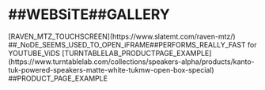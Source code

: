 <h1>##WEBSiTE##GALLERY</h1>
[RAVEN_MTZ_TOUCHSCREEN](https://www.slatemt.com/raven-mtz/) 
##_NoDE_SEEMS_USED_TO_OPEN_iFRAME##PERFORMS_REALLY_FAST for YOUTUBE_ViDS
[TURNTABLELAB_PRODUCTPAGE_EXAMPLE](https://www.turntablelab.com/collections/speakers-alpha/products/kanto-tuk-powered-speakers-matte-white-tukmw-open-box-special) ##PRODUCT_PAGE_EXAMPLE
